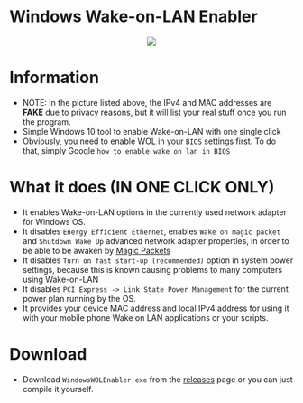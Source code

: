 # Windows Wake-on-LAN Enabler

<p align="center">
  <img src="https://i.imgur.com/qULwoW7.png"><br/>
</p>

# Information
* NOTE: In the picture listed above, the IPv4 and MAC addresses are **FAKE** due to privacy reasons, but it will list your real stuff once you run the program.
* Simple Windows 10 tool to enable Wake-on-LAN with one single click
* Obviously, you need to enable WOL in your `BIOS` settings first. To do that, simply Google `how to enable wake on lan in BIOS`

# What it does (IN ONE CLICK ONLY)
* It enables Wake-on-LAN options in the currently used network adapter for Windows OS.
* It disables `Energy Efficient Ethernet`, enables `Wake on magic packet` and `Shutdown Wake Up` advanced network adapter properties, in order to be able to be awaken by [Magic Packets](https://en.wikipedia.org/wiki/Wake-on-LAN#Magic_packet)
* It disables `Turn on fast start-up (recommended)` option in system power settings, because this is known causing problems to many computers using Wake-on-LAN
* It disables `PCI Express -> Link State Power Management` for the current power plan running by the OS.
* It provides your device MAC address and local IPv4 address for using it with your mobile phone Wake on LAN applications or your scripts.

# Download

* Download `WindowsWOLEnabler.exe` from the [releases](https://github.com/tutyamxx/WindowsWOLEnabler/releases) page or you can just compile it yourself.
